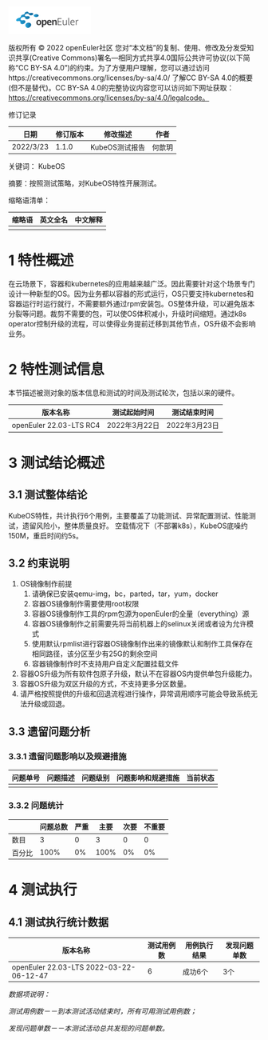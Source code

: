 ![openEuler ico](../../images/openEuler.png)

版权所有 © 2022  openEuler社区
 您对“本文档”的复制、使用、修改及分发受知识共享(Creative Commons)署名—相同方式共享4.0国际公共许可协议(以下简称“CC BY-SA 4.0”)的约束。为了方便用户理解，您可以通过访问https://creativecommons.org/licenses/by-sa/4.0/ 了解CC BY-SA 4.0的概要 (但不是替代)。CC BY-SA 4.0的完整协议内容您可以访问如下网址获取：https://creativecommons.org/licenses/by-sa/4.0/legalcode。

修订记录

| 日期          | 修订版本 | 修改描述         | 作者     |
| ------------- | -------- | ---------------- | -------- |
| 2022/3/23     | 1.1.0    | KubeOS测试报告 | 何歆玥   |

 关键词： KubeOS


摘要：按照测试策略，对KubeOS特性开展测试。

缩略语清单：

| 缩略语 | 英文全名 | 中文解释 |
| ------ | -------- | -------- |
|        |          |          |

# 1     特性概述

在云场景下，容器和kubernetes的应用越来越广泛。因此需要针对这个场景专门设计一种新型的OS。因为业务都以容器的形式运行，OS只要支持kubernetes和容器运行时运行就行，不需要额外通过rpm安装包。OS整体升级，可以避免版本分裂等问题。裁剪不需要的包，可以使OS体积减小，升级时间缩短。通过k8s operator控制升级的流程，可以使得业务提前迁移到其他节点，OS升级不会影响业务。


# 2     特性测试信息

本节描述被测对象的版本信息和测试的时间及测试轮次，包括以来的硬件。

| 版本名称 | 测试起始时间 | 测试结束时间 |
| -------- | ------------ | ------------ |
|openEuler 22.03-LTS RC4 |2022年3月22日|2022年3月23日|


# 3     测试结论概述


## 3.1   测试整体结论

KubeOS特性，共计执行6个用例，主要覆盖了功能测试、异常配置测试、性能测试，遗留风险小，整体质量良好。
空载情况下（不部署k8s），KubeOS底噪约150M，重启时间约5s。


## 3.2   约束说明

1. OS镜像制作前提
    1. 请确保已安装qemu-img，bc，parted，tar，yum，docker
    2. 容器OS镜像制作需要使用root权限
    3. 容器OS镜像制作工具的rpm包源为openEuler的全量（everything）源
    4. 容器OS镜像制作之前需要先将当前机器上的selinux关闭或者设为允许模式
    5. 使用默认rpmlist进行容器OS镜像制作出来的镜像默认和制作工具保存在相同路径，该分区至少有25G的剩余空间
    6. 容器镜像制作时不支持用户自定义配置挂载文件
2. 容器OS升级为所有软件包原子升级，默认不在容器OS内提供单包升级能力。
3. 容器OS升级为双区升级的方式，不支持更多分区数量。
4. 请严格按照提供的升级和回退流程进行操作，异常调用顺序可能会导致系统无法升级或回退。


## 3.3   遗留问题分析

### 3.3.1 遗留问题影响以及规避措施

| 问题单号                 | 问题描述        | 问题级别        | 问题影响和规避措施        | 当前状态        |
| ------------------------ | ------------------- | ------------------- |------------------- | ------------------- |
|  |  |  |  |  |

### 3.3.2 问题统计

|                  | 问题总数        | 严重        | 主要        | 次要        | 不重要        |
| ------------------------ | ------------------- | ------------------- |------------------- | ------------------- | ------------------- |
| 数目 | 3 | 0 | 3 | 0 | 0 |
| 百分比 | 100% | 0% | 100% | 0% | 0% |

# 4     测试执行

## 4.1   测试执行统计数据

| 版本名称                 | 测试用例数 | 用例执行结果 | 发现问题单数 |
| ------------------------ | ---------- | ------------ | ------------ |
| openEuler 22.03-LTS 2022-03-22-06-12-47 | 6        | 成功6个 | 3个            |


*数据项说明：*

*测试用例数－－到本测试活动结束时，所有可用测试用例数；*

*发现问题单数－－本测试活动总共发现的问题单数。*